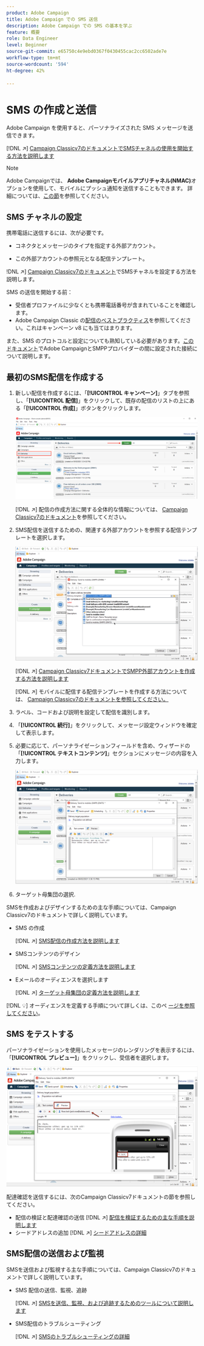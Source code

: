 ```yaml
---
product: Adobe Campaign
title: Adobe Campaign での SMS 送信
description: Adobe Campaign での SMS の基本を学ぶ
feature: 概要
role: Data Engineer
level: Beginner
source-git-commit: e65750c4e9ebd0367f0430455cac2cc6502ade7e
workflow-type: tm+mt
source-wordcount: '594'
ht-degree: 42%

---
```


# SMS の作成と送信

Adobe Campaign を使用すると、パーソナライズされた SMS メッセージを送信できます。

[!DNL :arrow_upper_right:]  [Campaign Classicv7のドキュメントでSMSチャネルの使用を開始する方法を説明します](https://experienceleague.adobe.com/docs/campaign-classic/using/sending-messages/sending-messages-on-mobiles/sms-channel.html?lang=ja)

>[!NOTE]
>
>Adobe Campaignでは、 **Adobe Campaignモバイルアプリチャネル(NMAC)**&#x200B;オプションを使用して、モバイルにプッシュ通知を送信することもできます。 詳細については、[この節](push.md)を参照してください。

## SMS チャネルの設定

携帯電話に送信するには、次が必要です。

* コネクタとメッセージのタイプを指定する外部アカウント。

* この外部アカウントの参照元となる配信テンプレート。

!DNL :arrow_upper_right:] [Campaign Classicv7のドキュメント](https://experienceleague.adobe.com/docs/campaign-classic/using/sending-messages/sending-messages-on-mobiles/sms-set-up.html?lang=ja#sending-messages)でSMSチャネルを設定する方法を説明します。

SMS の送信を開始する前：

* 受信者プロファイルに少なくとも携帯電話番号が含まれていることを確認します。
* Adobe Campaign Classic の[配信のベストプラクティス](https://experienceleague.adobe.com/docs/campaign-classic/using/sending-messages/key-steps-when-creating-a-delivery/delivery-bestpractices/delivery-best-practices.html?lang=ja#sending-messages)を参照してください。これはキャンペーン v8 にも当てはまります。

また、SMS のプロトコルと設定についても熟知している必要があります。[このドキュメント](https://experienceleague.adobe.com/docs/campaign-classic/using/sending-messages/sending-messages-on-mobiles/sms-protocol.html?lang=ja#sending-messages)でAdobe CampaignとSMPPプロバイダーの間に設定された接続について説明します。

## 最初のSMS配信を作成する

1. 新しい配信を作成するには、「**[!UICONTROL キャンペーン]**」タブを参照し、「**[!UICONTROL 配信]**」をクリックして、既存の配信のリストの上にある「**[!UICONTROL 作成]**」ボタンをクリックします。

   ![](assets/delivery_step_1.png)

   [!DNL :arrow_upper_right:] 配信の作成方法に関する全体的な情報については、 [Campaign Classicv7のドキュメント](https://experienceleague.adobe.com/docs/campaign-classic/using/sending-messages/key-steps-when-creating-a-delivery/steps-about-delivery-creation-steps.html?lang=ja#sending-messages)を参照してください。

1. SMS配信を送信するための、関連する外部アカウントを参照する配信テンプレートを選択します。

   ![](assets/sms-template-list.png)

   [!DNL :arrow_upper_right:]  [Campaign Classicv7ドキュメントでSMPP外部アカウントを作成する方法を説明します](https://experienceleague.corp.adobe.com/docs/campaign-classic/using/sending-messages/sending-messages-on-mobiles/sms-set-up.html?lang=en#creating-an-smpp-external-account)

   [!DNL :arrow_upper_right:] モバイルに配信する配信テンプレートを作成する方法については、 [Campaign Classicv7のドキュメントを参照してください。](https://experienceleague.corp.adobe.com/docs/campaign-classic/using/sending-messages/sending-messages-on-mobiles/sms-set-up.html?lang=en#changing-the-delivery-template)

1. ラベル、コードおよび説明を設定して配信を識別します。

1. 「**[!UICONTROL 続行]**」をクリックして、メッセージ設定ウィンドウを確定して表示します。

1. 必要に応じて、パーソナライゼーションフィールドを含め、ウィザードの「**[!UICONTROL テキストコンテンツ]**」セクションにメッセージの内容を入力します。

   ![](assets/sms-content.png)

1. ターゲット母集団の選択.

SMSを作成およびデザインするための主な手順については、Campaign Classicv7のドキュメントで詳しく説明しています。

* SMS の作成

   [!DNL :arrow_upper_right:] [SMS配信の作成方法を説明します](https://experienceleague.adobe.com/docs/campaign-classic/using/sending-messages/sending-messages-on-mobiles/sms-create.html?lang=ja#sending-messages)

* SMSコンテンツのデザイン

   [!DNL :arrow_upper_right:] [SMSコンテンツの定義方法を説明します](https://experienceleague.adobe.com/docs/campaign-classic/using/sending-messages/sending-messages-on-mobiles/sms-create.html?lang=ja#defining-the-sms-content)

* Eメールのオーディエンスを選択します

   [!DNL :arrow_upper_right:] [ターゲット母集団の定義方法を説明します](https://experienceleague.adobe.com/docs/campaign-classic/using/sending-messages/key-steps-when-creating-a-delivery/steps-defining-the-target-population.html?lang=ja)

[!DNL :bulb:] オーディエンスを定義する手順について詳しくは、このペ [ージを参照してください](../start/audiences.md)。

## SMS をテストする

パーソナライゼーションを使用したメッセージのレンダリングを表示するには、「**[!UICONTROL プレビュー]**」をクリックし、受信者を選択します。

![](assets/sms-preview.png)

配達確認を送信するには、次のCampaign Classicv7ドキュメントの節を参照してください。

* 配信の検証と配達確認の送信
   [!DNL :arrow_upper_right:] [配信を検証するための主な手順を説明します](https://experienceleague.adobe.com/docs/campaign-classic/using/sending-messages/key-steps-when-creating-a-delivery/steps-validating-the-delivery.html?lang=ja)
* シードアドレスの追加
   [!DNL :arrow_upper_right:] [シードアドレスの詳細](https://experienceleague.adobe.com/docs/campaign-classic/using/sending-messages/using-seed-addresses/about-seed-addresses.html?lang=ja)

## SMS配信の送信および監視

SMSを送信および監視する主な手順については、Campaign Classicv7のドキュメントで詳しく説明しています。

* SMS 配信の送信、監視、追跡

   [!DNL :arrow_upper_right:] [SMSを送信、監視、および追跡するためのツールについて説明します](https://experienceleague.adobe.com/docs/campaign-classic/using/sending-messages/sending-messages-on-mobiles/sms-send.html?lang=ja#sending-messages)
* SMS配信のトラブルシューティング

   [!DNL :arrow_upper_right:] [SMSのトラブルシューティングの詳細](https://experienceleague.adobe.com/docs/campaign-classic/using/sending-messages/sending-messages-on-mobiles/troubleshooting-sms.html?lang=ja#sending-messages)
